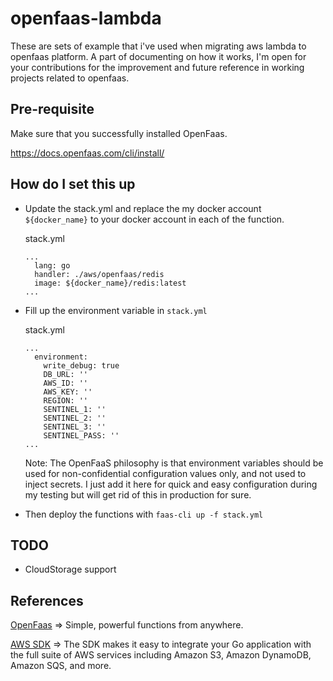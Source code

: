 # openfaas-lambda

These are sets of example that i've used when migrating aws lambda to openfaas platform. A part of documenting on how it works, I'm open for your contributions for the improvement and future reference in working projects related to openfaas.

## Pre-requisite

Make sure that you successfully installed OpenFaas. 

https://docs.openfaas.com/cli/install/

## How do I set this up
- Update the stack.yml and replace the my docker account `${docker_name}` to your docker account in each of the function.

  stack.yml
  ```
  ...
    lang: go
    handler: ./aws/openfaas/redis
    image: ${docker_name}/redis:latest
  ...
  ```
- Fill up the environment variable in `stack.yml`

  stack.yml
  ```
  ...
    environment:
      write_debug: true
      DB_URL: ''
      AWS_ID: ''
      AWS_KEY: ''
      REGION: ''
      SENTINEL_1: ''
      SENTINEL_2: ''
      SENTINEL_3: ''
      SENTINEL_PASS: ''
  ...
  ```

  Note: The OpenFaaS philosophy is that environment variables should be used for non-confidential configuration values only, and not used to inject secrets. I just add it here for quick and easy configuration during my testing but will get rid of this in production for sure.


- Then deploy the functions with `faas-cli up -f stack.yml`

## TODO
- CloudStorage support

## References

[OpenFaas](https://www.openfaas.com/) => Simple, powerful functions from anywhere.

[AWS SDK](https://github.com/aws/aws-sdk-go) => The SDK makes it easy to integrate your Go application with the full suite of AWS services including Amazon S3, Amazon DynamoDB, Amazon SQS, and more.
